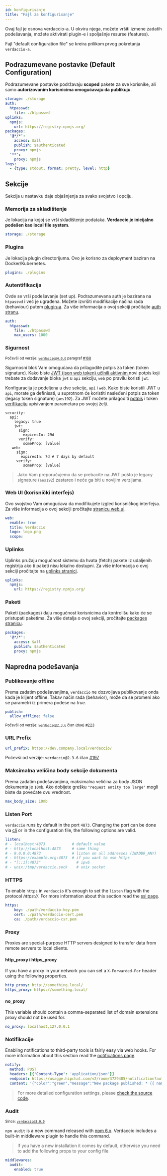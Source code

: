```yaml
---
id: konfigurisanje
title: "Fajl za konfigurisanje"
---
```

Ovaj fajl je osnova verdaccio-a. U okviru njega, možete vršiti izmene zadatih podešavanja, možete aktivirati plugin-e i spoljašnje resurse (features).

Fajl "default configuration file" se kreira prilikom prvog pokretanja `verdaccio-a`.

## Podrazumevane postavke (Default Configuration)

Podrazumevane postavke podržavaju **scoped** pakete za sve korisnike, ali samo **autorizovanim korisnicima omogućavaju da publikuju**.

```yaml
storage: ./storage
auth:
  htpasswd:
    file: ./htpasswd
uplinks:
  npmjs:
    url: https://registry.npmjs.org/
packages:
  '@*/*':
    access: $all
    publish: $authenticated
    proxy: npmjs
  '**':
    proxy: npmjs
logs:
  - {type: stdout, format: pretty, level: http}
```

## Sekcije

Sekcija u nastavku daje objašnjenja za svako svojstvo i opciju.

### Memorija za skladištenje

Je lokacija na kojoj se vrši skladištenje podataka. **Verdaccio je inicijalno podešen kao local file system**.

```yaml
storage: ./storage
```

### Plugins

Je lokacija plugin directorijuma. Ovo je korisno za deployment baziran na Docker/Kubernetes.

```yaml
plugins: ./plugins
```

### Autentifikacija

Ovde se vrši podešavanje (set up). Podrazumevana auth je bazirana na `htpasswd` i već je ugrađena. Možete izvršiti modifikacije načina rada (behaviour) putem [plugin-a](plugins.md). Za više informacija o ovoj sekciji pročitajte [auth stranu](auth.md).

```yaml
auth:
  htpasswd:
    file: ./htpasswd
    max_users: 1000
```

### Sigurnost

<small>Počevši od verzije: <code>verdaccio@4.0.0</code> paragraf <a href="https://github.com/verdaccio/verdaccio/pull/168">#168</a></small>

Sigurnosni blok Vam omogućava da prilagodite potpis za token (token signature). Kako biste [JWT (json web token) učlnili aktivnim ](https://jwt.io/) novi potpis koji trebate za dodavanje bloka `jwt` u `api` sekciju, `web` po pravilu koristi `jwt`.

Konfiguracija je podeljena u dve sekcije, `api` i `web`. Kako biste koristili JWT u `api`, morate ga definisati, u suprotnom će koristiti nasleđeni potpis za token (legacy token signature) (`aes192`). Za JWT možete prilagoditi [potpis](https://github.com/auth0/node-jsonwebtoken#jwtsignpayload-secretorprivatekey-options-callback) i token [verifikaciju](https://github.com/auth0/node-jsonwebtoken#jwtverifytoken-secretorpublickey-options-callback) upisivanjem parametara po svojoj želji.

    security:
      api:
        legacy: true
        jwt:
          sign:
            expiresIn: 29d
          verify:
            someProp: [value]
       web:
         sign:
           expiresIn: 7d # 7 days by default
         verify:
            someProp: [value]
    

> Jako Vam preporučujemo da se prebacite na JWT pošto je legacy signature (`aes192`) zastareo i neće ga biti u novijim verzijama.

### Web UI (korisnički interfejs)

Ovo svojstvo Vam omogućava da modifikujete izgled korisničkog interfejsa. Za više informacija o ovoj sekciji pročitajte [stranicu web ui](web.md).

```yaml
web:
  enable: true
  title: Verdaccio
  logo: logo.png
  scope:
```

### Uplinks

Uplinks pružaju mogućnost sistemu da hvata (fetch) pakete iz udaljenih registrija ako ti paketi nisu lokalno dostupni. Za više informacija o ovoj sekciji pročitajte na [uplinks stranici](uplinks.md).

```yaml
uplinks:
  npmjs:
    url: https://registry.npmjs.org/
```

### Paketi

Paketi (packages) daju mogućnost korisnicima da kontrolišu kako će se pristupati paketima. Za više detalja o ovoj sekciji, pročitajte [packages stranicu](packages.md).

```yaml
packages:
  '@*/*':
    access: $all
    publish: $authenticated
    proxy: npmjs
```

## Napredna podešavanja

### Publikovanje offline

Prema zadatim podešavanjima, `verdaccio` ne dozvoljava publikovanje onda kada je klijent offline. Takav način rada (behavior), može da se promeni ako se parametri iz primera podese na *true*.

```yaml
publish:
  allow_offline: false
```

<small>Počevši od verzije: <code>verdaccio@2.3.6</code> član (due) <a href="https://github.com/verdaccio/verdaccio/pull/223">#223</a></small>

### URL Prefix

```yaml
url_prefix: https://dev.company.local/verdaccio/
```

Počevši od verzije: `verdaccio@2.3.6` član [#197](https://github.com/verdaccio/verdaccio/pull/197)

### Maksimalna veličina body sekcije dokumenta

Prema zadatim podešavanjima, maksimalna veličina za body JSON dokumenta je `10mb`. Ako dobijete grešku `"request entity too large"` mogli biste da povećate ovu vrednost.

```yaml
max_body_size: 10mb
```

### Listen Port

`verdaccio` runs by default in the port `4873`. Changing the port can be done via [cli](cli.md) or in the configuration file, the following options are valid.

```yaml
listen:
# - localhost:4873            # default value
# - http://localhost:4873     # same thing
# - 0.0.0.0:4873              # listen on all addresses (INADDR_ANY)
# - https://example.org:4873  # if you want to use https
# - "[::1]:4873"                # ipv6
# - unix:/tmp/verdaccio.sock    # unix socket
```

### HTTPS

To enable `https` in `verdaccio` it's enough to set the `listen` flag with the protocol *https://*. For more information about this section read the [ssl page](ssl.md).

```yaml
https:
    key: ./path/verdaccio-key.pem
    cert: ./path/verdaccio-cert.pem
    ca: ./path/verdaccio-csr.pem
```

### Proxy

Proxies are special-purpose HTTP servers designed to transfer data from remote servers to local clients.

#### http_proxy i https_proxy

If you have a proxy in your network you can set a `X-Forwarded-For` header using the following properties.

```yaml
http_proxy: http://something.local/
https_proxy: https://something.local/
```

#### no_proxy

This variable should contain a comma-separated list of domain extensions proxy should not be used for.

```yaml
no_proxy: localhost,127.0.0.1
```

### Notifikacije

Enabling notifications to third-party tools is fairly easy via web hooks. For more information about this section read the [notifications page](notifications.md).

```yaml
notify:
  method: POST
  headers: [{'Content-Type': 'application/json'}]
  endpoint: https://usagge.hipchat.com/v2/room/3729485/notification?auth_token=mySecretToken
  content: '{"color":"green","message":"New package published: * {{ name }}*","notify":true,"message_format":"text"}'
```

> For more detailed configuration settings, please [check the source code](https://github.com/verdaccio/verdaccio/tree/master/conf).

### Audit

<small>Since: <code>verdaccio@3.0.0</code></small>

`npm audit` is a new command released with [npm 6.x](https://github.com/npm/npm/releases/tag/v6.1.0). Verdaccio includes a built-in middleware plugin to handle this command.

> If you have a new installation it comes by default, otherwise you need to add the following props to your config file

```yaml
middlewares:
  audit:
    enabled: true
```